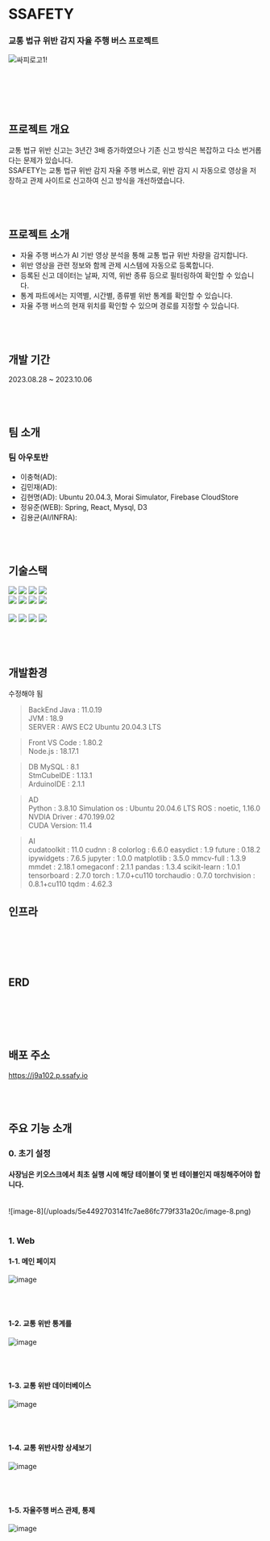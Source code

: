 # SSAFETY
### 교통 법규 위반 감지 자율 주행 버스 프로젝트

![싸피로고1](/uploads/93d86f044df33b845f2ccfb888b4ec07/싸피로고1.png)!       

<br><br><br><br>

## 프로젝트 개요
교통 법규 위반 신고는 3년간 3배 증가하였으나 기존 신고 방식은 복잡하고 다소 번거롭다는 문제가 있습니다.
<br>
SSAFETY는 교통 법규 위반 감지 자율 주행 버스로, 위반 감지 시 자동으로 영상을 저장하고 관제 사이트로 신고하여 신고 방식을 개선하였습니다.
<br><br><br><br>

## 프로젝트 소개
- 자율 주행 버스가 AI 기반 영상 분석을 통해 교통 법규 위반 차량을 감지합니다.
- 위반 영상을 관련 정보와 함께 관제 시스템에 자동으로 등록합니다.
- 등록된 신고 데이터는 날짜, 지역, 위반 종류 등으로 필터링하여 확인할 수 있습니다.
- 통계 파트에서는 지역별, 시간별, 종류별 위반 통계를 확인할 수 있습니다.
- 자율 주행 버스의 현재 위치를 확인할 수 있으며 경로를 지정할 수 있습니다.
<br><br><br><br>

## 개발 기간
2023.08.28 ~ 2023.10.06
<br><br><br><br>

## 팀 소개

### 팀 아우토반
- 이충혁(AD):
- 김민재(AD):
- 김현명(AD): Ubuntu 20.04.3, Morai Simulator, Firebase CloudStore
- 정유준(WEB): Spring, React, Mysql, D3
- 김용균(AI/INFRA):
<br><br><br><br>

## 기술스택
<img src="https://img.shields.io/badge/java-007396?style=for-the-badge&logo=java&logoColor=white">
<img src="https://img.shields.io/badge/springboot-6DB33F?style=for-the-badge&logo=springboot&logoColor=white">
<img src="https://img.shields.io/badge/springdatajpa-6DB33F?style=for-the-badge&logo=springboot&logoColor=white">
<img src="https://img.shields.io/badge/mysql-4479A1?style=for-the-badge&logo=mysql&logoColor=white">

<br>
<img src="https://img.shields.io/badge/javascript-F7DF1E?style=for-the-badge&logo=javascript&logoColor=black">
<img src="https://img.shields.io/badge/react-61DAFB?style=for-the-badge&logo=react&logoColor=black">
<img src="https://img.shields.io/badge/html-E34F26?style=for-the-badge&logo=html5&logoColor=white">
<img src="https://img.shields.io/badge/css-1572B6?style=for-the-badge&logo=css3&logoColor=white">
<br>
<br>
<img src="https://img.shields.io/badge/docker-2496ED?style=for-the-badge&logo=docker&logoColor=white">
<img src="https://img.shields.io/badge/jenkins-D24939?style=for-the-badge&logo=jenkins&logoColor=white">
<img src="https://img.shields.io/badge/nginx-009639?style=for-the-badge&logo=nginx&logoColor=white">
<img src="https://img.shields.io/badge/gitlab-FC6D26?style=for-the-badge&logo=gitlab&logoColor=white">
<br><br><br><br>

## 개발환경

수정해야 됨
> BackEnd
Java : 11.0.19 <br>
JVM : 18.9 <br>
SERVER : AWS EC2 Ubuntu 20.04.3 LTS <br>

> Front
VS Code : 1.80.2 <br>
Node.js : 18.17.1 <br>

> DB
MySQL : 8.1 <br>
StmCubeIDE : 1.13.1 <br>
ArduinoIDE : 2.1.1 <br>

> AD        
Python : 3.8.10
Simulation os : Ubuntu 20.04.6 LTS
ROS : noetic, 1.16.0
NVDIA Driver : 470.199.02   
CUDA Version: 11.4 

> AI        
cudatoolkit : 11.0
cudnn : 8
colorlog : 6.6.0
easydict : 1.9
future : 0.18.2
ipywidgets : 7.6.5
jupyter : 1.0.0
matplotlib : 3.5.0
mmcv-full : 1.3.9
mmdet : 2.18.1
omegaconf : 2.1.1
pandas : 1.3.4
scikit-learn : 1.0.1
tensorboard : 2.7.0
torch : 1.7.0+cu110
torchaudio : 0.7.0
torchvision : 0.8.1+cu110
tqdm : 4.62.3

## 인프라
<br><br><br><br>

## ERD
<br><br><br><br>

## 배포 주소
https://j9a102.p.ssafy.io
<br><br><br><br>

## 주요 기능 소개

### 0. 초기 설정

#### 사장님은 키오스크에서 최초 실행 시에 해당 테이블이 몇 번 테이블인지 매칭해주어야 합니다.
<br>
![image-8](/uploads/5e4492703141fc7ae86fc779f331a20c/image-8.png)
<br><br>

### 1. Web

#### 1-1. 메인 페이지
![image](/uploads/b78665e83cfe618f823d201b88166692/image.png)

<br><br>

#### 1-2. 교통 위반 통계를
![image](/uploads/bbf32fe2d3778f89d9050dc214d055d9/image.png)

<br><br>

#### 1-3. 교통 위반 데이터베이스

![image](/uploads/e7460eee25cf57701b9291ffc8b8fa67/image.png)

<br><br>

#### 1-4. 교통 위반사항 상세보기
![image](/uploads/5f6df9d5eb270a5ced00198aed93d605/image.png)

<br><br>

#### 1-5. 자율주행 버스 관제, 통제

![image](/uploads/b78665e83cfe618f823d201b88166692/image.png)

<br><br>

